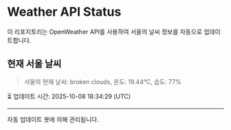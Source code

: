
# Weather API Status

이 리포지토리는 OpenWeather API를 사용하여 서울의 날씨 정보를 자동으로 업데이트합니다.

## 현재 서울 날씨
> 서울의 현재 날씨: broken clouds, 온도: 19.44°C, 습도: 77%

⏳ 업데이트 시간: 2025-10-08 18:34:29 (UTC)

---
자동 업데이트 봇에 의해 관리됩니다.
